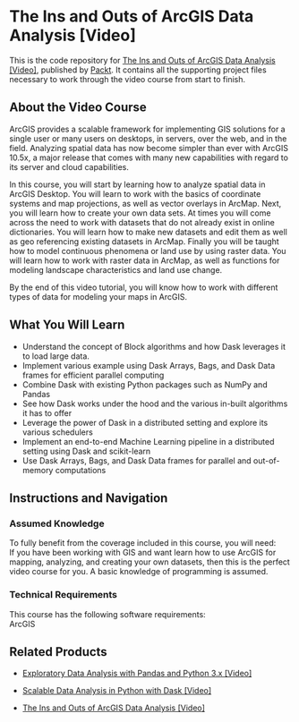 # The Ins and Outs of ArcGIS Data Analysis [Video]
This is the code repository for [The Ins and Outs of ArcGIS Data Analysis [Video]](https://www.packtpub.com/web-development/scalable-data-analysis-python-dask-video?utm_source=github&utm_medium=repository&utm_campaign=9781789808926), published by [Packt](https://www.packtpub.com/?utm_source=github). It contains all the supporting project files necessary to work through the video course from start to finish.
## About the Video Course
ArcGIS provides a scalable framework for implementing GIS solutions for a single user or many users on desktops, in servers, over the web, and in the field. Analyzing spatial data has now become simpler than ever with ArcGIS 10.5x, a major release that comes with many new capabilities with regard to its server and cloud capabilities.

In this course, you will start by learning how to analyze spatial data in ArcGIS Desktop. You will learn to work with the basics of coordinate systems and map projections, as well as vector overlays in ArcMap. Next, you will learn how to create your own data sets. At times you will come across the need to work with datasets that do not already exist in online dictionaries. You will learn how to make new datasets and edit them as well as geo referencing existing datasets in ArcMap. Finally you will be taught how to model continuous phenomena or land use by using raster data. You will learn how to work with raster data in ArcMap, as well as functions for modeling landscape characteristics and land use change.

By the end of this video tutorial, you will know how to work with different types of data for modeling your maps in ArcGIS.

<H2>What You Will Learn</H2>
<DIV class=book-info-will-learn-text>
<UL>
<LI>Understand the concept of Block algorithms and how Dask leverages it to load large data. 
<LI>Implement various example using Dask Arrays, Bags, and Dask Data frames for efficient parallel computing 
<LI>Combine Dask with existing Python packages such as NumPy and Pandas 
<LI>See how Dask works under the hood and the various in-built algorithms it has to offer 
<LI>Leverage the power of Dask in a distributed setting and explore its various schedulers 
<LI>Implement an end-to-end Machine Learning pipeline in a distributed setting using Dask and scikit-learn 
<LI>Use Dask Arrays, Bags, and Dask Data frames for parallel and out-of-memory computations </LI></UL></DIV>

## Instructions and Navigation
### Assumed Knowledge
To fully benefit from the coverage included in this course, you will need:<br/>
If you have been working with GIS and want learn how to use ArcGIS for mapping, analyzing, and creating your own datasets, then this is the perfect video course for you. A basic knowledge of programming is assumed.
### Technical Requirements
This course has the following software requirements:<br/>
ArcGIS

## Related Products
* [Exploratory Data Analysis with Pandas and Python 3.x [Video]](https://www.packtpub.com/web-development/scalable-data-analysis-python-dask-video?utm_source=github&utm_medium=repository&utm_campaign=9781789808926)

* [Scalable Data Analysis in Python with Dask [Video]](https://www.packtpub.com/web-development/scalable-data-analysis-python-dask-video?utm_source=github&utm_medium=repository&utm_campaign=9781789808926)

* [The Ins and Outs of ArcGIS Data Analysis [Video]](https://www.packtpub.com/web-development/scalable-data-analysis-python-dask-video?utm_source=github&utm_medium=repository&utm_campaign=9781789808926)

